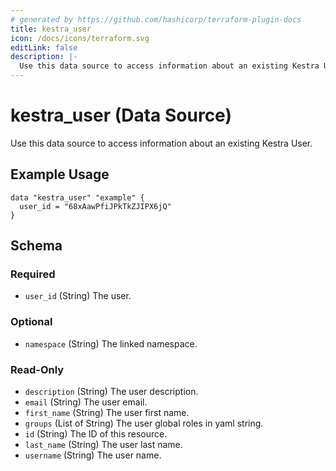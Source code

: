 ```yaml
---
# generated by https://github.com/hashicorp/terraform-plugin-docs
title: kestra_user
icon: /docs/icons/terraform.svg
editLink: false
description: |-
  Use this data source to access information about an existing Kestra User.
---
```


# kestra_user (Data Source)

Use this data source to access information about an existing Kestra User.

## Example Usage

```hcl
data "kestra_user" "example" {
  user_id = "68xAawPfiJPkTkZJIPX6jQ"
}
```

<!-- schema generated by tfplugindocs -->
## Schema

### Required

- `user_id` (String) The user.

### Optional

- `namespace` (String) The linked namespace.

### Read-Only

- `description` (String) The user description.
- `email` (String) The user email.
- `first_name` (String) The user first name.
- `groups` (List of String) The user global roles in yaml string.
- `id` (String) The ID of this resource.
- `last_name` (String) The user last name.
- `username` (String) The user name.
